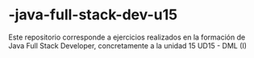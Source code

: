 # -java-full-stack-dev-u15
Este repositorio corresponde a ejercicios realizados en la formación de Java Full Stack Developer, concretamente a la unidad 15 UD15 - DML (I)
